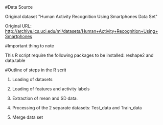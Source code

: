 #Data Source

Original dataset "Human Activity Recognition Using Smartphones Data Set" 

Original URL: http://archive.ics.uci.edu/ml/datasets/Human+Activity+Recognition+Using+Smartphones


#Important thing to note

This R script require the following packages to be installed: reshape2 and data.table

#Outline of steps in the R scrit

1) Loading of datasets

2) Loading of features and activity labels

3) Extraction of mean and SD data.

4) Processing of the 2 separate datasets: Test_data and Train_data

5) Merge data set
